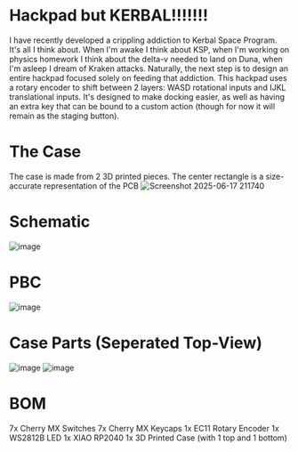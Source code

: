 # Hackpad but KERBAL!!!!!!!
I have recently developed a crippling addiction to Kerbal Space Program. It's all I think about. When I'm awake I think about KSP, when I'm working on physics homework I think about the delta-v needed to land on Duna, when I'm asleep I dream of Kraken attacks. Naturally, the next step is to design an entire hackpad focused solely on feeding that addiction.
This hackpad uses a rotary encoder to shift between 2 layers: WASD rotational inputs and IJKL translational inputs. It's designed to make docking easier, as well as having an extra key that can be bound to a custom action (though for now it will remain as the staging button).

# The Case
The case is made from 2 3D printed pieces. The center rectangle is a size-accurate representation of the PCB
![Screenshot 2025-06-17 211740](https://github.com/user-attachments/assets/99675245-bd4e-44a3-a037-f22983d5a620)

# Schematic
![image](https://github.com/user-attachments/assets/f61e22d6-ef66-49ee-a6af-6d6c04c35148)

# PBC
![image](https://github.com/user-attachments/assets/4ff2f9fd-c3d8-428b-9023-ff016f883bc1)

# Case Parts (Seperated Top-View)
![image](https://github.com/user-attachments/assets/a3b89378-62b6-49da-9067-e4a366deb126)
![image](https://github.com/user-attachments/assets/7562d993-1987-4723-9cd0-22259bfd378c)

# BOM
7x Cherry MX Switches
7x Cherry MX Keycaps
1x EC11 Rotary Encoder
1x WS2812B LED
1x XIAO RP2040
1x 3D Printed Case (with 1 top and 1 bottom)
